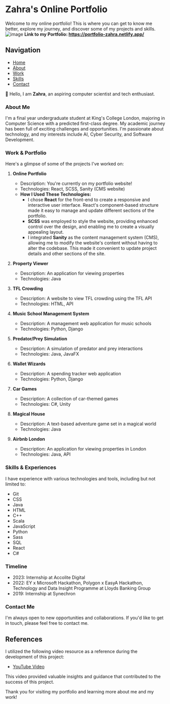 # Zahra's Online Portfolio

Welcome to my online portfolio! This is where you can get to know me better, explore my journey, and discover some of my projects and skills.
![image](https://github.com/za28/Online-Portfolio/assets/114661472/4fba99fc-05e7-4a12-b3c0-b3f7965910e4)
**Link to my Portfolio: https://portfolio-zahra.netlify.app/**

## Navigation
- [Home](#home)
- [About](#about)
- [Work](#work)
- [Skills](#skills)
- [Contact](#contact)

👋 Hello, I am **Zahra**, an aspiring computer scientist and tech enthusiast.

### About Me
I'm a final year undergraduate student at King's College London, majoring in Computer Science with a predicted first-class degree. My academic journey has been full of exciting challenges and opportunities. I'm passionate about technology, and my interests include AI, Cyber Security, and Software Development.

### Work & Portfolio
Here's a glimpse of some of the projects I've worked on:

1. **Online Portfolio**
   - Description: You're currently on my portfolio website!
   - Technologies: React, SCSS, Sanity (CMS website)
   - **How I Used These Technologies:**
     - I chose **React** for the front-end to create a responsive and interactive user interface. React's component-based structure made it easy to manage and update different sections of the portfolio.
     - **SCSS** was employed to style the website, providing enhanced control over the design, and enabling me to create a visually appealing layout.
     - I integrated **Sanity** as the content management system (CMS), allowing me to modify the website's content without having to alter the codebase. This made it convenient to update project details and other sections of the site.

2. **Property Viewer**
   - Description: An application for viewing properties
   - Technologies: Java

3. **TFL Crowding**
   - Description: A website to view TFL crowding using the TFL API
   - Technologies: HTML, API

4. **Music School Management System**
   - Description: A management web application for music schools
   - Technologies: Python, Django

5. **Predator/Prey Simulation**
   - Description: A simulation of predator and prey interactions
   - Technologies: Java, JavaFX

6. **Wallet Wizards**
   - Description: A spending tracker web application
   - Technologies: Python, Django

7. **Car Games**
   - Description: A collection of car-themed games
   - Technologies: C#, Unity

8. **Magical House**
   - Description: A text-based adventure game set in a magical world
   - Technologies: Java

9. **Airbnb London**
   - Description: An application for viewing properties in London
   - Technologies: Java, API

### Skills & Experiences
I have experience with various technologies and tools, including but not limited to:
- Git
- CSS
- Java
- HTML
- C++
- Scala
- JavaScript
- Python
- Sass
- SQL
- React
- C#

### Timeline
- 2023: Internship at Accolite Digital
- 2022: EY x Microsoft Hackathon, Polygon x EasyA Hackathon, Technology and Data Insight Programme at Lloyds Banking Group
- 2019: Internship at Synechron

### Contact Me
I'm always open to new opportunities and collaborations. If you'd like to get in touch, please feel free to contact me.

## References

I utilized the following video resource as a reference during the development of this project:
- [YouTube Video]([https://www.youtube.com/watch?v=3HNyXCPDQ7Q](https://www.youtube.com/watch?v=3HNyXCPDQ7Q))

This video provided valuable insights and guidance that contributed to the success of this project.

Thank you for visiting my portfolio and learning more about me and my work!
